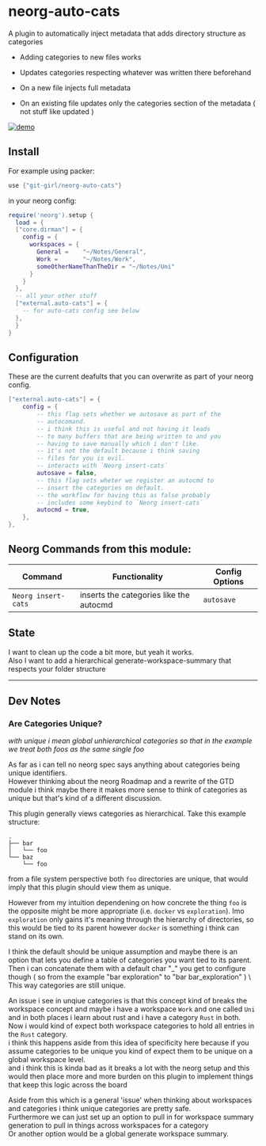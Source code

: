 # neorg-auto-cats

A plugin to automatically inject metadata that adds directory structure as categories

- Adding categories to new files works
- Updates categories respecting whatever was written there beforehand

- On a new file injects full metadata
- On an existing file updates only the categories section of the metadata ( not stuff like updated )

[![demo](https://asciinema.org/a/588188.svg)](https://asciinema.org/a/588188?autoplay=1)

## Install

For example using packer:

``` lua
use {"git-girl/neorg-auto-cats"}

```

in your neorg config:

``` lua
require('neorg').setup {
  load = { 
  ["core.dirman"] = {
    config = {
      workspaces = {
        General =    "~/Notes/General",
        Work =       "~/Notes/Work",
        someOtherNameThanTheDir = "~/Notes/Uni"
      }
    }
  },
  -- all your other stuff
  ["external.auto-cats"] = {
    -- for auto-cats config see below
  },
  }
}

```

## Configuration

These are the current deafults that you can overwrite
as part of your neorg config.

``` lua
["external.auto-cats"] = {
    config = {
        -- this flag sets whether we autosave as part of the
        -- autocomand.
        -- i think this is useful and not having it leads
        -- to many buffers that are being written to and you
        -- having to save manually which i don't like.
        -- it's not the default because i think saving
        -- files for you is evil.
        -- interacts with `Neorg insert-cats`
        autosave = false,
        -- this flag sets wheter we register an autocmd to
        -- insert the categories on default.
        -- the workflow for having this as false probably
        -- includes some keybind to `Neorg insert-cats`
        autocmd = true,
    },
},
```
## Neorg Commands from this module: 

| Command             | Functionality                           | Config Options        |
|---------------------|-----------------------------------------|-----------------------|
| `Neorg insert-cats` | inserts the categories like the autocmd | `autosave`            |

## State

I want to clean up the code a bit more, but yeah it works.  \
Also I want to add a hierarchical generate-workspace-summary that respects your folder structure

---

## Dev Notes

### Are Categories Unique?

_with unique i mean global unhierarchical categories_
_so that in the example we treat both foos as the same_
_single foo_

As far as i can tell no neorg spec says anything about 
categories being unique identifiers. \
However thinking about the neorg Roadmap and a rewrite of 
the GTD module i think maybe there it makes more sense 
to think of categories as unique but that's kind of a 
different discussion.

This plugin generally views categories as hierarchical.
Take this example structure:
```
.
├── bar
│   └── foo
└── baz
    └── foo
```
from a file system perspective both `foo` directories are
unique, that would imply that this plugin should view them 
as unique.

However from my intuition dependening on how concrete the 
thing `foo` is the opposite might be more appropriate (i.e.
`docker` vs `exploration`). Imo `exploration` only gains
it's meaning through the hierarchy of directories, so this
would be tied to its parent however `docker` is something
i think can stand on its own.

I think the default should be unique assumption
and maybe there is an option that lets you 
define a table of categories you want tied to 
its parent. \
Then i can concatenate them with a default char
"_" you get to configure though
( so from the example "bar exploration"
to "bar bar_exploration" ) \ 
This way categories are still unique.

An issue i see in unqiue categories is that this
concept kind of breaks the workspace concept and
maybe i have a workspace `Work` and one called
`Uni` and in both places i learn about rust and 
i have a category `Rust` in both. \
Now i would kind of expect both workspace 
categories to hold all entries in the `Rust`
category. \
i think this happens aside from this idea of 
specificity here because if you assume categories
to be unique you kind of expect them to be 
unique on a global workspace level. \
and i think this is kinda bad as it breaks a lot 
with the neorg setup and this would then place 
more and more burden on this plugin to implement
things that keep this logic across the board

Aside from this which is a general 'issue' when
thinking about workspaces and categories i think
unique categories are pretty safe. \
Furthermore we can just set up an option to pull
in for workspace summary generation to pull in 
things across workspaces for a category \
Or another option would be a global generate 
workspace summary.
